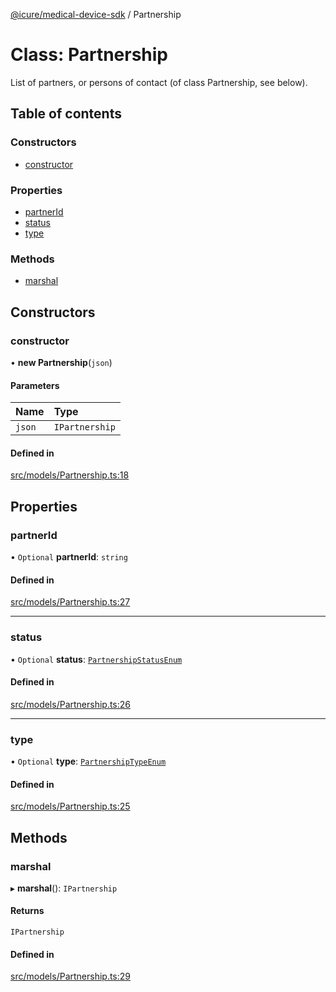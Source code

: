 [@icure/medical-device-sdk](../modules) / Partnership

# Class: Partnership

List of partners, or persons of contact (of class Partnership, see below).

## Table of contents

### Constructors

- [constructor](Partnership#constructor)

### Properties

- [partnerId](Partnership#partnerid)
- [status](Partnership#status)
- [type](Partnership#type)

### Methods

- [marshal](Partnership#marshal)

## Constructors

### constructor

• **new Partnership**(`json`)

#### Parameters

| Name | Type |
| :------ | :------ |
| `json` | `IPartnership` |

#### Defined in

[src/models/Partnership.ts:18](https://github.com/icure/icure-medical-device-js-sdk/blob/a61f48e/src/models/Partnership.ts#L18)

## Properties

### partnerId

• `Optional` **partnerId**: `string`

#### Defined in

[src/models/Partnership.ts:27](https://github.com/icure/icure-medical-device-js-sdk/blob/a61f48e/src/models/Partnership.ts#L27)

___

### status

• `Optional` **status**: [`PartnershipStatusEnum`](../modules#partnershipstatusenum)

#### Defined in

[src/models/Partnership.ts:26](https://github.com/icure/icure-medical-device-js-sdk/blob/a61f48e/src/models/Partnership.ts#L26)

___

### type

• `Optional` **type**: [`PartnershipTypeEnum`](../modules#partnershiptypeenum)

#### Defined in

[src/models/Partnership.ts:25](https://github.com/icure/icure-medical-device-js-sdk/blob/a61f48e/src/models/Partnership.ts#L25)

## Methods

### marshal

▸ **marshal**(): `IPartnership`

#### Returns

`IPartnership`

#### Defined in

[src/models/Partnership.ts:29](https://github.com/icure/icure-medical-device-js-sdk/blob/a61f48e/src/models/Partnership.ts#L29)
